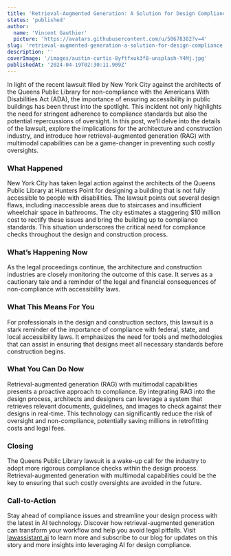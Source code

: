 ```yaml
---
title: 'Retrieval-Augmented Generation: A Solution for Design Compliance'
status: 'published'
author:
  name: 'Vincent Gauthier'
  picture: 'https://avatars.githubusercontent.com/u/50678382?v=4'
slug: 'retrieval-augmented-generation-a-solution-for-design-compliance'
description: ''
coverImage: '/images/austin-curtis-8yftfxuk3f8-unsplash-Y4Mj.jpg'
publishedAt: '2024-04-19T02:30:11.909Z'
---
```


In light of the recent lawsuit filed by New York City against the architects of the Queens Public Library for non-compliance with the Americans With Disabilities Act (ADA), the importance of ensuring accessibility in public buildings has been thrust into the spotlight. This incident not only highlights the need for stringent adherence to compliance standards but also the potential repercussions of oversight. In this post, we’ll delve into the details of the lawsuit, explore the implications for the architecture and construction industry, and introduce how retrieval-augmented generation (RAG) with multimodal capabilities can be a game-changer in preventing such costly oversights.

### **What Happened**

New York City has taken legal action against the architects of the Queens Public Library at Hunters Point for designing a building that is not fully accessible to people with disabilities. The lawsuit points out several design flaws, including inaccessible areas due to staircases and insufficient wheelchair space in bathrooms. The city estimates a staggering $10 million cost to rectify these issues and bring the building up to compliance standards. This situation underscores the critical need for compliance checks throughout the design and construction process.

### **What’s Happening Now**

As the legal proceedings continue, the architecture and construction industries are closely monitoring the outcome of this case. It serves as a cautionary tale and a reminder of the legal and financial consequences of non-compliance with accessibility laws.

### **What This Means For You**

For professionals in the design and construction sectors, this lawsuit is a stark reminder of the importance of compliance with federal, state, and local accessibility laws. It emphasizes the need for tools and methodologies that can assist in ensuring that designs meet all necessary standards before construction begins.

### **What You Can Do Now**

Retrieval-augmented generation (RAG) with multimodal capabilities presents a proactive approach to compliance. By integrating RAG into the design process, architects and designers can leverage a system that retrieves relevant documents, guidelines, and images to check against their designs in real-time. This technology can significantly reduce the risk of oversight and non-compliance, potentially saving millions in retrofitting costs and legal fees.

### **Closing**

The Queens Public Library lawsuit is a wake-up call for the industry to adopt more rigorous compliance checks within the design process. Retrieval-augmented generation with multimodal capabilities could be the key to ensuring that such costly oversights are avoided in the future.

### **Call-to-Action**

Stay ahead of compliance issues and streamline your design process with the latest in AI technology. Discover how retrieval-augmented generation can transform your workflow and help you avoid legal pitfalls. Visit [lawassistant.ai](https://www.perplexity.ai/search#) to learn more and subscribe to our blog for updates on this story and more insights into leveraging AI for design compliance.